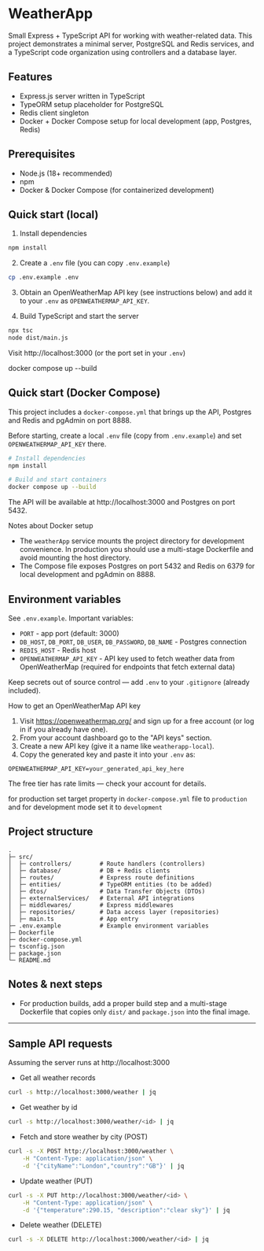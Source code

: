 # WeatherApp

Small Express + TypeScript API for working with weather-related data. This project demonstrates a minimal server, PostgreSQL and Redis services, and a TypeScript code organization using controllers and a database layer.

## Features

- Express.js server written in TypeScript
- TypeORM setup placeholder for PostgreSQL
- Redis client singleton
- Docker + Docker Compose setup for local development (app, Postgres, Redis)

## Prerequisites

- Node.js (18+ recommended)
- npm
- Docker & Docker Compose (for containerized development)

## Quick start (local)

1. Install dependencies

```bash
npm install
```

2. Create a `.env` file (you can copy `.env.example`)

```bash
cp .env.example .env
```

3. Obtain an OpenWeatherMap API key (see instructions below) and add it to your `.env` as `OPENWEATHERMAP_API_KEY`.

4. Build TypeScript and start the server

```bash
npx tsc
node dist/main.js
```

Visit http://localhost:3000 (or the port set in your `.env`)

docker compose up --build

## Quick start (Docker Compose)

This project includes a `docker-compose.yml` that brings up the API, Postgres and Redis and pgAdmin on port 8888.

Before starting, create a local `.env` file (copy from `.env.example`) and set `OPENWEATHERMAP_API_KEY` there.

```bash
# Install dependencies
npm install
```

```bash
# Build and start containers
docker compose up --build
```

The API will be available at http://localhost:3000 and Postgres on port 5432.

Notes about Docker setup

- The `weatherApp` service mounts the project directory for development convenience. In production you should use a multi-stage Dockerfile and avoid mounting the host directory.
- The Compose file exposes Postgres on port 5432 and Redis on 6379 for local development and pgAdmin on 8888.

## Environment variables

See `.env.example`. Important variables:

- `PORT` - app port (default: 3000)
- `DB_HOST`, `DB_PORT`, `DB_USER`, `DB_PASSWORD`, `DB_NAME` - Postgres connection
- `REDIS_HOST` - Redis host
- `OPENWEATHERMAP_API_KEY` - API key used to fetch weather data from OpenWeatherMap (required for endpoints that fetch external data)

Keep secrets out of source control — add `.env` to your `.gitignore` (already included).

How to get an OpenWeatherMap API key

1. Visit https://openweathermap.org/ and sign up for a free account (or log in if you already have one).
2. From your account dashboard go to the "API keys" section.
3. Create a new API key (give it a name like `weatherapp-local`).
4. Copy the generated key and paste it into your `.env` as:

```env
OPENWEATHERMAP_API_KEY=your_generated_api_key_here
```

The free tier has rate limits — check your account for details.

for production set target property in `docker-compose.yml` file to `production` and for development mode set it to `development`

## Project structure

```plaintext
.
├─ src/
│  ├─ controllers/        # Route handlers (controllers)
│  ├─ database/           # DB + Redis clients
│  ├─ routes/             # Express route definitions
│  ├─ entities/           # TypeORM entities (to be added)
│  ├─ dtos/               # Data Transfer Objects (DTOs)
│  ├─ externalServices/   # External API integrations
│  ├─ middlewares/        # Express middlewares
│  ├─ repositories/       # Data access layer (repositories)
│  ├─ main.ts             # App entry
├─ .env.example           # Example environment variables
├─ Dockerfile
├─ docker-compose.yml
├─ tsconfig.json
├─ package.json
└─ README.md
```

## Notes & next steps

- For production builds, add a proper build step and a multi-stage Dockerfile that copies only `dist/` and `package.json` into the final image.

---

## Sample API requests

Assuming the server runs at http://localhost:3000

- Get all weather records

```bash
curl -s http://localhost:3000/weather | jq
```

- Get weather by id

```bash
curl -s http://localhost:3000/weather/<id> | jq
```

- Fetch and store weather by city (POST)

```bash
curl -s -X POST http://localhost:3000/weather \
	-H "Content-Type: application/json" \
	-d '{"cityName":"London","country":"GB"}' | jq
```

- Update weather (PUT)

```bash
curl -s -X PUT http://localhost:3000/weather/<id> \
	-H "Content-Type: application/json" \
	-d '{"temperature":290.15, "description":"clear sky"}' | jq
```

- Delete weather (DELETE)

```bash
curl -s -X DELETE http://localhost:3000/weather/<id> | jq
```
